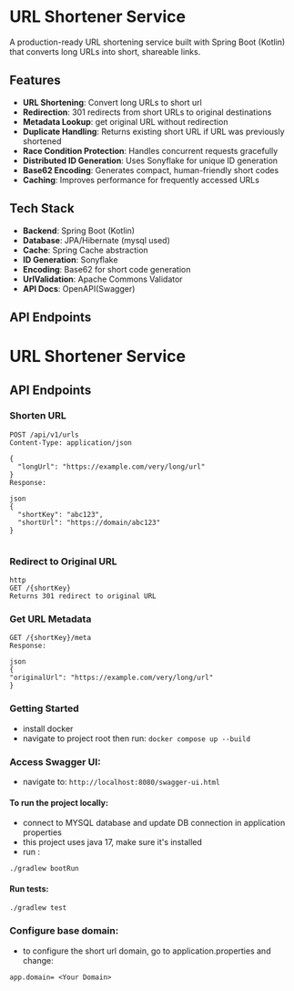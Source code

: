 # URL Shortener Service

A production-ready URL shortening service built with Spring Boot (Kotlin) that converts long URLs into short, shareable links.

## Features

- **URL Shortening**: Convert long URLs to short url
- **Redirection**: 301 redirects from short URLs to original destinations
- **Metadata Lookup**: get original URL without redirection
- **Duplicate Handling**: Returns existing short URL if URL was previously shortened
- **Race Condition Protection**: Handles concurrent requests gracefully
- **Distributed ID Generation**: Uses Sonyflake for unique ID generation
- **Base62 Encoding**: Generates compact, human-friendly short codes
- **Caching**: Improves performance for frequently accessed URLs

## Tech Stack

- **Backend**: Spring Boot (Kotlin)
- **Database**: JPA/Hibernate (mysql used)
- **Cache**: Spring Cache abstraction
- **ID Generation**: Sonyflake
- **Encoding**: Base62 for short code generation
- **UrlValidation**: Apache Commons Validator
- **API Docs**: OpenAPI(Swagger)

## API Endpoints


# URL Shortener Service

## API Endpoints

### Shorten URL
```http
POST /api/v1/urls
Content-Type: application/json

{
  "longUrl": "https://example.com/very/long/url"
}
Response:

json
{
  "shortKey": "abc123",
  "shortUrl": "https://domain/abc123"
}


```
### Redirect to Original URL
```
http
GET /{shortKey}
Returns 301 redirect to original URL
```


### Get URL Metadata
```http
GET /{shortKey}/meta
Response:

json
{
"originalUrl": "https://example.com/very/long/url"
}
```


### Getting Started
- install docker 
- navigate to project root then run:
```docker compose up --build```
### Access Swagger UI:
- navigate to:
  ```http://localhost:8080/swagger-ui.html```

#### To run the project locally:
- connect to MYSQL database and update DB connection in application properties
- this project uses java 17, make sure it's installed
- run : 
```
./gradlew bootRun
```

#### Run tests: 
```
./gradlew test
```

### Configure base domain:
- to configure the short url domain, go to application.properties and change:

```app.domain= <Your Domain>```